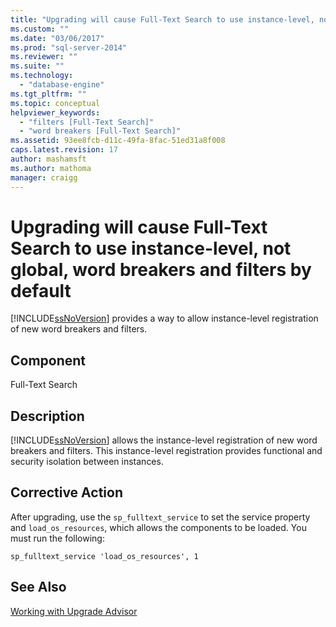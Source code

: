 ```yaml
---
title: "Upgrading will cause Full-Text Search to use instance-level, not global, word breakers and filters by default | Microsoft Docs"
ms.custom: ""
ms.date: "03/06/2017"
ms.prod: "sql-server-2014"
ms.reviewer: ""
ms.suite: ""
ms.technology: 
  - "database-engine"
ms.tgt_pltfrm: ""
ms.topic: conceptual
helpviewer_keywords: 
  - "filters [Full-Text Search]"
  - "word breakers [Full-Text Search]"
ms.assetid: 93ee8fcb-d11c-49fa-8fac-51ed31a8f008
caps.latest.revision: 17
author: mashamsft
ms.author: mathoma
manager: craigg
---
```

# Upgrading will cause Full-Text Search to use instance-level, not global, word breakers and filters by default
  [!INCLUDE[ssNoVersion](../../includes/ssnoversion-md.md)] provides a way to allow instance-level registration of new word breakers and filters.  
  
## Component  
 Full-Text Search  
  
## Description  
 [!INCLUDE[ssNoVersion](../../includes/ssnoversion-md.md)] allows the instance-level registration of new word breakers and filters. This instance-level registration provides functional and security isolation between instances.  
  
## Corrective Action  
 After upgrading, use the `sp_fulltext_service` to set the service property and `load_os_resources`, which allows the components to be loaded. You must run the following:  
  
 `sp_fulltext_service 'load_os_resources', 1`  
  
## See Also  
 [Working with Upgrade Advisor](../../../2014/sql-server/install/working-with-upgrade-advisor.md)  
  
  
